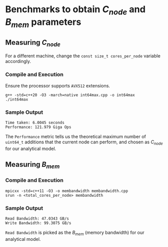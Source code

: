 # Benchmarks to obtain $C_{node}$ and $B_{mem}$ parameters 

## Measuring $C_{node}$
For a different machine, change the `const size_t cores_per_node` variable accordingly.
### Compile and Execution
Ensure the processor supports `AVX512` extensions.
```
g++ -std=c++20 -O3 -march=native int64max.cpp -o int64max
./int64max
```
### Sample Output
```
Time taken: 6.0045 seconds
Performance: 121.979 Giga Ops
```
The `Performance` metric tells us the theoretical maximum number of `uint64_t` additions that the current node can perform, and chosen as $C_{node}$ for our analytical model.

## Measuring $B_{mem}$

### Compile and Execution
```
mpicxx -std=c++11 -O3 -o membandwidth membandwidth.cpp
srun -n <total_cores_per_node> membandwidth
```
### Sample Output
```
Read Bandwidth: 47.0343 GB/s
Write Bandwidth: 99.3075 GB/s
```
`Read Bandwidth` is picked as the $B_{mem}$ (memory bandwidth) for our analytical model.